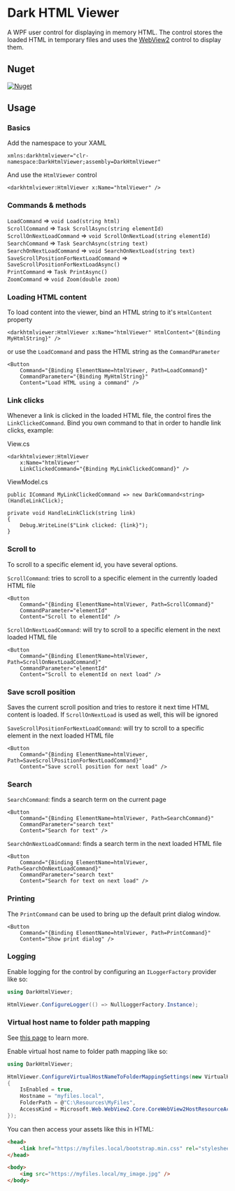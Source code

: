 # Dark HTML Viewer

A WPF user control for displaying in memory HTML. The control stores the loaded HTML in temporary files and uses the [WebView2](https://docs.microsoft.com/en-us/microsoft-edge/webview2/) control to display them.

## Nuget
[![Nuget](https://img.shields.io/nuget/v/divis.darkhtmlviewer?label=Divis.DarkHtmlViewer)](https://www.nuget.org/packages/Divis.DarkHtmlViewer/)

## Usage

### Basics
Add the namespace to your XAML
```XAML
xmlns:darkhtmlviewer="clr-namespace:DarkHtmlViewer;assembly=DarkHtmlViewer"
```

And use the `HtmlViewer` control
```XAML
<darkhtmlviewer:HtmlViewer x:Name="htmlViewer" />
```

### Commands & methods
`LoadCommand` => `void Load(string html)`\
`ScrollCommand` => `Task ScrollAsync(string elementId)`\
`ScrollOnNextLoadCommand` => `void ScrollOnNextLoad(string elementId)`\
`SearchCommand` => `Task SearchAsync(string text)`\
`SearchOnNextLoadCommand` => `void SearchOnNextLoad(string text)`\
`SaveScrollPositionForNextLoadCommand` => `SaveScrollPositionForNextLoadAsync()`\
`PrintCommand` => `Task PrintAsync()`\
`ZoomCommand` => `void Zoom(double zoom)`

### Loading HTML content
To load content into the viewer, bind an HTML string to it's `HtmlContent` property
```XAML
<darkhtmlviewer:HtmlViewer x:Name="htmlViewer" HtmlContent="{Binding MyHtmlString}" />
```
or use the `LoadCommand` and pass the HTML string as  the `CommandParameter`
```XAML
<Button
    Command="{Binding ElementName=htmlViewer, Path=LoadCommand}"
    CommandParameter="{Binding MyHtmlString}"
    Content="Load HTML using a command" />
```

### Link clicks
Whenever a link is clicked in the loaded HTML file, the control fires the `LinkClickedCommand`. Bind you own command to that in order to handle link clicks, example:

View.cs
```XAML
<darkhtmlviewer:HtmlViewer
    x:Name="htmlViewer"
    LinkClickedCommand="{Binding MyLinkClickedCommand}" />
```

ViewModel.cs
```Csharp
public ICommand MyLinkClickedCommand => new DarkCommand<string>(HandleLinkClick);

private void HandleLinkClick(string link)
{
    Debug.WriteLine($"Link clicked: {link}");
}
```

### Scroll to
To scroll to a specific element id, you have several options.

`ScrollCommand`: tries to scroll to a specific element in the currently loaded HTML file
```XAML
<Button
    Command="{Binding ElementName=htmlViewer, Path=ScrollCommand}"
    CommandParameter="elementId"
    Content="Scroll to elementId" />
```

`ScrollOnNextLoadCommand`: will try to scroll to a specific element in the next loaded HTML file
```XAML
<Button
    Command="{Binding ElementName=htmlViewer, Path=ScrollOnNextLoadCommand}"
    CommandParameter="elementId"
    Content="Scroll to elementId on next load" />
```

### Save scroll position
Saves the current scroll position and tries to restore it next time HTML content is loaded. If `ScrollOnNextLoad` is used as well, this will be ignored

`SaveScrollPositionForNextLoadCommand`: will try to scroll to a specific element in the next loaded HTML file
```XAML
<Button
    Command="{Binding ElementName=htmlViewer, Path=SaveScrollPositionForNextLoadCommand}"
    Content="Save scroll position for next load" />
```

### Search

`SearchCommand`: finds a search term on the current page
```XAML
<Button
    Command="{Binding ElementName=htmlViewer, Path=SearchCommand}"
    CommandParameter="search text"
    Content="Search for text" />
```

`SearchOnNextLoadCommand`: finds a search term in the next loaded HTML file
```XAML
<Button
    Command="{Binding ElementName=htmlViewer, Path=SearchOnNextLoadCommand}"
    CommandParameter="search text"
    Content="Search for text on next load" />
```

### Printing

The `PrintCommand` can be used to bring up the default print dialog window.
```XAML
<Button
    Command="{Binding ElementName=htmlViewer, Path=PrintCommand}"
    Content="Show print dialog" />
```

### Logging
Enable logging for the control by configuring an `ILoggerFactory` provider like so:
```csharp
using DarkHtmlViewer;

HtmlViewer.ConfigureLogger(() => NullLoggerFactory.Instance);
```

### Virtual host name to folder path mapping
See [this page](https://docs.microsoft.com/en-us/dotnet/api/microsoft.web.webview2.core.corewebview2.setvirtualhostnametofoldermapping?view=webview2-dotnet-1.0.1108.44) to learn more.

Enable virtual host name to folder path mapping like so:
```csharp
using DarkHtmlViewer;

HtmlViewer.ConfigureVirtualHostNameToFolderMappingSettings(new VirtualHostNameToFolderMappingSettings
{
    IsEnabled = true,
    Hostname = "myfiles.local",
    FolderPath = @"C:\Resources\MyFiles",
    AccessKind = Microsoft.Web.WebView2.Core.CoreWebView2HostResourceAccessKind.Allow
});
```

You can then access your assets like this in HTML:
```html
<head>
    <link href="https://myfiles.local/bootstrap.min.css" rel="stylesheet">
</head>

<body>
    <img src="https://myfiles.local/my_image.jpg" />
</body>
```